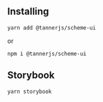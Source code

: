 ## Installing
```
yarn add @tannerjs/scheme-ui
```
or
```
npm i @tannerjs/scheme-ui
```

## Storybook
```
yarn storybook
```